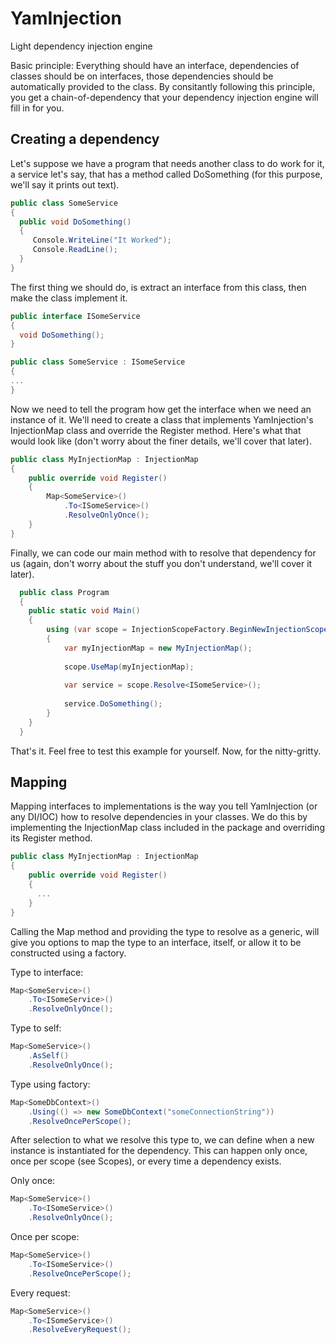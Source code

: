 # YamInjection
Light dependency injection engine

Basic principle: Everything should have an interface, dependencies of classes should be on interfaces, those dependencies should be automatically provided to the class. By consitantly following this principle, you get a chain-of-dependency that your dependency injection engine will fill in for you.

## Creating a dependency
Let's suppose we have a program that needs another class to do work for it, a service let's say, that has a method called DoSomething (for this purpose, we'll say it prints out text).

```c#
public class SomeService
{
  public void DoSomething()
  {
     Console.WriteLine("It Worked");
     Console.ReadLine();
  }
}
```

The first thing we should do, is extract an interface from this class, then make the class implement it.

```c#
public interface ISomeService
{
  void DoSomething();
}
```

```c#
public class SomeService : ISomeService
{
...
}
```

Now we need to tell the program how get the interface when we need an instance of it. We'll need to create a class that implements YamInjection's InjectionMap class and override the Register method. Here's what that would look like (don't worry about the finer details, we'll cover that later).

```c#
public class MyInjectionMap : InjectionMap
{
    public override void Register()
    {
        Map<SomeService>()
            .To<ISomeService>()
            .ResolveOnlyOnce();
    }
}
```

Finally, we can code our main method with to resolve that dependency for us (again, don't worry about the stuff you don't understand, we'll cover it later).

```c#
  public class Program
  {
    public static void Main()
    {
        using (var scope = InjectionScopeFactory.BeginNewInjectionScope())
        {
            var myInjectionMap = new MyInjectionMap();
            
            scope.UseMap(myInjectionMap);
            
            var service = scope.Resolve<ISomeService>();
            
            service.DoSomething();
        }
    }
  }
```

That's it. Feel free to test this example for yourself. Now, for the nitty-gritty.

## Mapping
Mapping interfaces to implementations is the way you tell YamInjection (or any DI/IOC) how to resolve dependencies in your classes. We do this by implementing the InjectionMap class included in the package and overriding its Register method.

```c#
public class MyInjectionMap : InjectionMap
{
    public override void Register()
    {
      ...
    }
}
```

Calling the Map method and providing the type to resolve as a generic, will give you options to map the type to an interface, itself, or allow it to be constructed using a factory.

Type to interface:
```c#
Map<SomeService>()
    .To<ISomeService>()
    .ResolveOnlyOnce();
```

Type to self:
```c#
Map<SomeService>()
    .AsSelf()
    .ResolveOnlyOnce();
```

Type using factory:
```c#
Map<SomeDbContext>()
    .Using(() => new SomeDbContext("someConnectionString"))
    .ResolveOncePerScope();
```

After selection to what we resolve this type to, we can define when a new instance is instantiated for the dependency. This can happen only once, once per scope (see Scopes), or every time a dependency exists.

Only once:
```c#
Map<SomeService>()
    .To<ISomeService>()
    .ResolveOnlyOnce();
```

Once per scope:
```c#
Map<SomeService>()
    .To<ISomeService>()
    .ResolveOncePerScope();
```

Every request:
```c#
Map<SomeService>()
    .To<ISomeService>()
    .ResolveEveryRequest();
```
